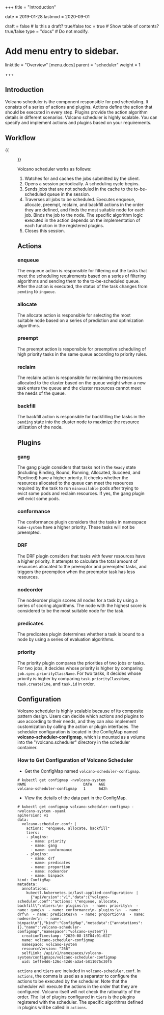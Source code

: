 +++
title = "Introduction"


date = 2019-01-28
lastmod = 2020-09-01

draft = false  # Is this a draft? true/false
toc = true  # Show table of contents? true/false
type = "docs"  # Do not modify.

# Add menu entry to sidebar.
linktitle = "Overview"
[menu.docs]
  parent = "scheduler"
  weight = 1

+++

## Introduction
Volcano scheduler is the component responsible for pod scheduling. It consists of a series of actions and plugins. Actions define the action that should be executed in every step. Plugins provide the action algorithm details in different scenarios.
Volcano scheduler is highly scalable. You can specify and implement actions and plugins based on your requirements.
## Workflow
{{<figure library="1" src="scheduler.PNG" title="Volcano scheduler workflow">}}


Volcano scheduler works as follows:

1. Watches for and caches the jobs submitted by the client.
2. Opens a session periodically. A scheduling cycle begins.
3. Sends jobs that are not scheduled in the cache to the to-be-scheduled queue in the session.
4. Traverses all jobs to be scheduled. Executes enqueue, allocate, preempt, reclaim, and backfill actions in the order they are defined, and finds the most suitable node for each job. Binds the job to the node. The specific algorithm logic executed in the action depends on the implementation of each function in the registered plugins.
5. Closes this session.

## Actions
### enqueue
The enqueue action is responsible for filtering out the tasks that meet the scheduling requirements based on a series of filtering algorithms and sending them to the to-be-scheduled queue. After the action is executed, the status of the task changes from `pending` to `inqueue`. 
### allocate
The allocate action is responsible for selecting the most suitable node based on a series of prediction and optimization algorithms. 
### preempt
The preempt action is responsible for preemptive scheduling of high priority tasks in the same queue according to priority rules. 
### reclaim
The reclaim action is responsible for reclaiming the resources allocated to the cluster based on the queue weight when a new task enters the queue and the cluster resources cannot meet the needs of the queue.
### backfill
The backfill action is responsible for backfilling the tasks in the `pending` state into the cluster node to maximize the resource utilization of the node.

## Plugins
### gang
The gang plugin considers that tasks not in the `Ready` state (including Binding, Bound, Running, Allocated, Succeed, and Pipelined) have a higher priority. It checks whether the resources allocated to the queue can meet the resources required by the task to run `minavailable` pods after trying to evict some pods and reclaim resources. If yes, the gang plugin will evict some pods. 
### conformance
The conformance plugin considers that the tasks in namespace `kube-system` have a higher priority. These tasks will not be preempted.
### DRF
The DRF plugin considers that tasks with fewer resources have a higher priority. It attempts to calculate the total amount of resources allocated to the preemptor and preempted tasks, and triggers the preemption when the preemptor task has less resources.
### nodeorder
The nodeorder plugin scores all nodes for a task by using a series of scoring algorithms. The node with the highest score is considered to be the most suitable node for the task.
### predicates
The predicates plugin determines whether a task is bound to a node by using a series of evaluation algorithms.
### priority
The priority plugin compares the priorities of two jobs or tasks. For two jobs, it decides whose priority is higher by comparing `job.spec.priorityClassName`. For two tasks, it decides whose priority is higher by comparing `task.priorityClassName`, `task.createTime`, and `task.id` in order.
## Configuration
Volcano scheduler is highly scalable because of its composite pattern design. Users can decide which actions and plugins to use according to their needs, and they can also implement customization by calling the action or plugin interfaces. The scheduler configuration is located in the ConfigMap named **volcano-scheduler-configmap**, which is mounted as a volume into the "/volcano.scheduler" directory in the scheduler container.
### How to Get Configuration of Volcano Scheduler
* Get the ConfigMap named `volcano-scheduler-configmap`.

```shell
# kubectl get configmap -nvolcano-system
NAME                          DATA   AGE
volcano-scheduler-configmap   1      6d2h
```

* View the details of the data part in the ConfigMap.

```shell
# kubectl get configmap volcano-scheduler-configmap -nvolcano-system -oyaml
apiVersion: v1
data:
  volcano-scheduler.conf: |
    actions: "enqueue, allocate, backfill"
    tiers:
    - plugins:
      - name: priority
      - name: gang
      - name: conformance
    - plugins:
      - name: drf
      - name: predicates
      - name: proportion
      - name: nodeorder
      - name: binpack
kind: ConfigMap
metadata:
  annotations:
    kubectl.kubernetes.io/last-applied-configuration: |
      {"apiVersion":"v1","data":{"volcano-scheduler.conf":"actions: \"enqueue, allocate, backfill\"\ntiers:\n- plugins:\n  - name: priority\n  - name: gang\n  - name: conformance\n- plugins:\n  - name: drf\n  - name: predicates\n  - name: proportion\n  - name: nodeorder\n  - name: binpack\n"},"kind":"ConfigMap","metadata":{"annotations":{},"name":"volcano-scheduler-configmap","namespace":"volcano-system"}}
  creationTimestamp: "2020-08-15T04:01:02Z"
  name: volcano-scheduler-configmap
  namespace: volcano-system
  resourceVersion: "266"
  selfLink: /api/v1/namespaces/volcano-system/configmaps/volcano-scheduler-configmap
  uid: 1effe4d6-126c-42d6-a3a4-b811075c30f5
```

`actions` and `tiers` are included in `volcano-scheduler.conf`. In `actions`, the comma is used as a separator to configure the actions to be executed by the scheduler. Note that the scheduler will execute the actions in the order that they are configured. Volcano itself will not check the rationality of the order. The list of plugins configured in `tiers` is the plugins registered with the scheduler. The specific algorithms defined in plugins will be called in `actions`.